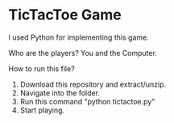 # TicTacToe Game

I used Python for implementing this game.

Who are the players?
You and the Computer.

How to run this file?
1. Download this repository and extract/unzip.
2. Navigate into the folder.
3. Run this command "python tictactoe.py"
4. Start playing.
